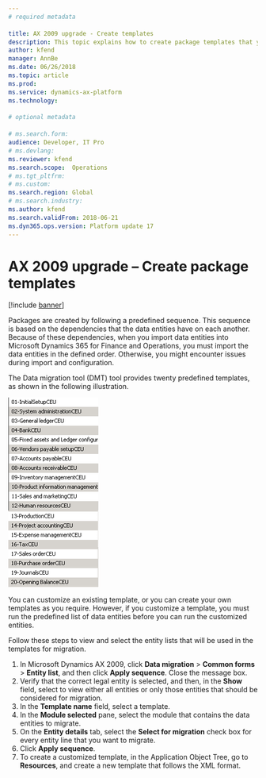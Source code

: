 ```yaml
---
# required metadata

title: AX 2009 upgrade - Create templates 
description: This topic explains how to create package templates that you can use to migrate data from Microsoft Dynamics AX 2009 to Microsoft Dynamics 365 for Finance and Operations.
author: kfend
manager: AnnBe
ms.date: 06/26/2018
ms.topic: article
ms.prod: 
ms.service: dynamics-ax-platform
ms.technology: 

# optional metadata

# ms.search.form:  
audience: Developer, IT Pro
# ms.devlang: 
ms.reviewer: kfend
ms.search.scope:  Operations
# ms.tgt_pltfrm: 
# ms.custom: 
ms.search.region: Global
# ms.search.industry:
ms.author: kfend
ms.search.validFrom: 2018-06-21
ms.dyn365.ops.version: Platform update 17
---
```


# AX 2009 upgrade – Create package templates

[!include [banner](../includes/banner.md)]

Packages are created by following a predefined sequence. This sequence is based on the dependencies that the data entities have on each another. Because of these dependencies, when you import data entities into Microsoft Dynamics 365 for Finance and Operations, you must import the data entities in the defined order. Otherwise, you might encounter issues during import and configuration.

The Data migration tool (DMT) tool provides twenty predefined templates, as shown in the following illustration.

[![Data entity import template list](./media/data-entity-templates.png)](./media/data-entity-templates.png)

You can customize an existing template, or you can create your own templates as you require. However, if you customize a template, you must run the predefined list of data entities before you can run the customized entities.

Follow these steps to view and select the entity lists that will be used in the templates for migration.

1. In Microsoft Dynamics AX 2009, click **Data migration** \> **Common forms** \> **Entity list**, and then click **Apply sequence**. Close the message box.
2. Verify that the correct legal entity is selected, and then, in the **Show** field, select to view either all entities or only those entities that should be considered for migration.
3. In the **Template name** field, select a template.
4. In the **Module selected** pane, select the module that contains the data entities to migrate.
5. On the **Entity details** tab, select the **Select for migration** check box for every entity line that you want to migrate.
6. Click **Apply sequence**.
7. To create a customized template, in the Application Object Tree, go to **Resources**, and create a new template that follows the XML format.

